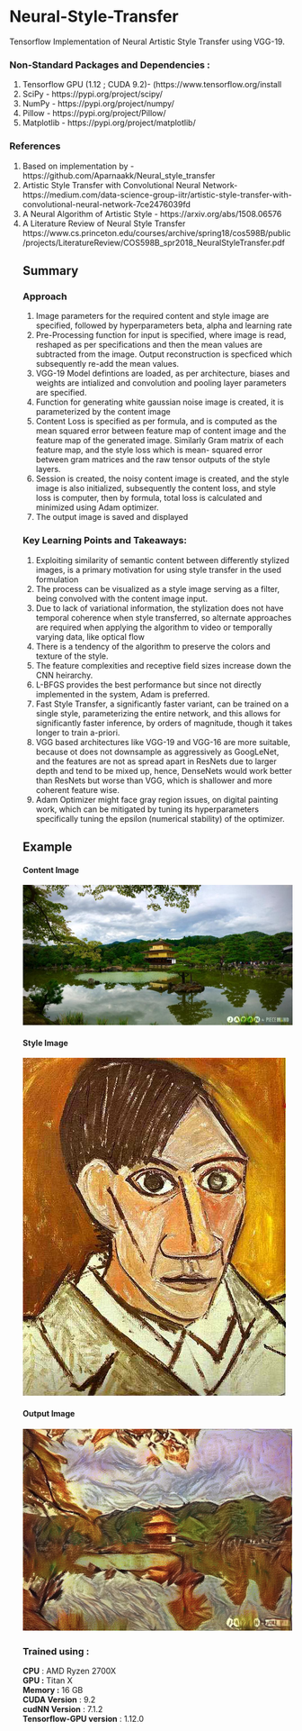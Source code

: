 # Neural-Style-Transfer
Tensorflow Implementation of Neural Artistic Style Transfer using VGG-19.

### Non-Standard Packages and Dependencies :
<ol>
  <li> Tensorflow GPU (1.12 ; CUDA 9.2)- (https://www.tensorflow.org/install </li>
  <li> SciPy - https://pypi.org/project/scipy/ </li>
  <li> NumPy - https://pypi.org/project/numpy/ </li>
  <li> Pillow - https://pypi.org/project/Pillow/ </li>
  <li> Matplotlib - https://pypi.org/project/matplotlib/ </li>
</ol>

### References 
<ol>
  <li> Based on implementation by - https://github.com/Aparnaakk/Neural_style_transfer </li>
  <li> Artistic Style Transfer with Convolutional Neural Network- https://medium.com/data-science-group-iitr/artistic-style-transfer-with-convolutional-neural-network-7ce2476039fd </li> 
  <li> A Neural Algorithm of Artistic Style - https://arxiv.org/abs/1508.06576 </li>
  <li>A Literature Review of Neural Style Transfer https://www.cs.princeton.edu/courses/archive/spring18/cos598B/public/projects/LiteratureReview/COS598B_spr2018_NeuralStyleTransfer.pdf </li>
  
## Summary

### Approach
<ol>
  <li> Image parameters for the required content and style image are specified, followed by hyperparameters beta, alpha and learning rate </li>
  <li> Pre-Processing function for input is specified, where image is read, reshaped as per specifications and then the mean values are subtracted from the image. Output reconstruction is specficed which subsequently re-add the mean values.</li>
  <li> VGG-19 Model defintions are loaded, as per architecture, biases and weights are intialized and convolution and pooling layer parameters are specified.</li>
  <li> Function for generating white gaussian noise image is created, it is parameterized by the content image </li>
  <li> Content Loss is specified as per formula, and is computed as the mean squared error between feature map of content image        and the feature map of the generated image. Similarly Gram matrix of each feature map, and the style loss which is mean-   squared error between gram matrices and the raw tensor outputs of the style layers. </li>
  <li> Session is created, the noisy content image is created, and the style image is also initialized, subsequently the content loss, and style loss is computer, then by formula, total loss is calculated and minimized using Adam optimizer. </li>
  <li> The output image is saved and displayed </li>
</ol>

### Key Learning Points and Takeaways: 
<ol>
  <li> Exploiting similarity of semantic content between differently stylized images, is a primary motivation for using style transfer in the used formulation </li>
  <li> The process can be visualized as a style image serving as a filter, being convolved with the content image input. </li>
  <li> Due to lack of variational information, the stylization does not have temporal coherence when style transferred, so alternate approaches are required when applying the algorithm to video or temporally varying data, like optical flow </li>
  <li> There is a tendency of the algorithm to preserve the colors and texture of the style. </li>
  <li> The feature complexities and receptive field sizes increase down the CNN heirarchy. </li>
  <li> L-BFGS provides the best performance but since not directly implemented in the system, Adam is preferred. </li>
  <li> Fast Style Transfer, a significantly faster variant, can be trained on a single style, parameterizing the entire network, and this allows for significantly faster inference, by orders of magnitude, though it takes longer to train a-priori. </li>
  <li> VGG based architectures like VGG-19 and VGG-16 are more suitable, because ot does not downsample as aggressively as GoogLeNet, and the features are not as spread apart in ResNets due to larger depth and tend to be mixed up, hence, DenseNets would work better than ResNets but worse than VGG, which is shallower and more coherent feature wise.
  <li> Adam Optimizer might face gray region issues, on digital painting work, which can be mitigated by tuning its hyperparameters specifically tuning the epsilon (numerical stability) of the optimizer. </li>
  </ol>
  
  
 ## Example
  #### Content Image
  ![alt text](japanese_garden.jpg "Content image")
  #### Style Image
  ![alt text](picasso_selfportrait.jpg "Style image")
  #### Output Image
  ![alt text](style_transferred_image.png "Style image")

  
### Trained using :
**CPU** : AMD Ryzen 2700X\
**GPU :** Titan X\
**Memory :** 16 GB\
**CUDA Version** : 9.2\
**cudNN Version** : 7.1.2\
**Tensorflow-GPU version** : 1.12.0
